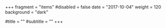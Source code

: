 +++
fragment = "items"
#disabled = false
date = "2017-10-04"
weight = 120
background = "dark"

#title = ""
#subtitle = ""
+++

